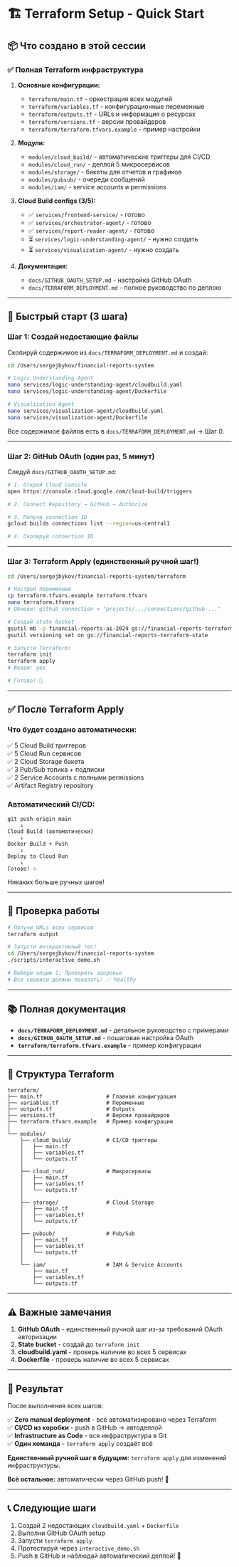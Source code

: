 # 🏗️ Terraform Setup - Quick Start

## 📦 Что создано в этой сессии

### ✅ Полная Terraform инфраструктура

1. **Основные конфигурации:**
   - `terraform/main.tf` - оркестрация всех модулей
   - `terraform/variables.tf` - конфигурационные переменные
   - `terraform/outputs.tf` - URLs и информация о ресурсах
   - `terraform/versions.tf` - версии провайдеров
   - `terraform/terraform.tfvars.example` - пример настройки

2. **Модули:**
   - `modules/cloud_build/` - автоматические триггеры для CI/CD
   - `modules/cloud_run/` - деплой 5 микросервисов
   - `modules/storage/` - бакеты для отчетов и графиков
   - `modules/pubsub/` - очереди сообщений
   - `modules/iam/` - service accounts и permissions

3. **Cloud Build configs (3/5):**
   - ✅ `services/frontend-service/` - готово
   - ✅ `services/orchestrator-agent/` - готово
   - ✅ `services/report-reader-agent/` - готово
   - ⏳ `services/logic-understanding-agent/` - нужно создать
   - ⏳ `services/visualization-agent/` - нужно создать

4. **Документация:**
   - `docs/GITHUB_OAUTH_SETUP.md` - настройка GitHub OAuth
   - `docs/TERRAFORM_DEPLOYMENT.md` - полное руководство по деплою

---

## 🚀 Быстрый старт (3 шага)

### Шаг 1: Создай недостающие файлы

Скопируй содержимое из `docs/TERRAFORM_DEPLOYMENT.md` и создай:

```bash
cd /Users/sergejbykov/financial-reports-system

# Logic Understanding Agent
nano services/logic-understanding-agent/cloudbuild.yaml
nano services/logic-understanding-agent/Dockerfile

# Visualization Agent
nano services/visualization-agent/cloudbuild.yaml
nano services/visualization-agent/Dockerfile
```

Все содержимое файлов есть в `docs/TERRAFORM_DEPLOYMENT.md` → Шаг 0.

---

### Шаг 2: GitHub OAuth (один раз, 5 минут)

Следуй `docs/GITHUB_OAUTH_SETUP.md`:

```bash
# 1. Открой Cloud Console
open https://console.cloud.google.com/cloud-build/triggers

# 2. Connect Repository → GitHub → Authorize

# 3. Получи connection ID
gcloud builds connections list --region=us-central1

# 4. Скопируй connection ID
```

---

### Шаг 3: Terraform Apply (единственный ручной шаг!)

```bash
cd /Users/sergejbykov/financial-reports-system/terraform

# Настрой переменные
cp terraform.tfvars.example terraform.tfvars
nano terraform.tfvars
# Обнови: github_connection = "projects/.../connections/github-..."

# Создай state bucket
gsutil mb -p financial-reports-ai-2024 gs://financial-reports-terraform-state
gsutil versioning set on gs://financial-reports-terraform-state

# Запусти Terraform!
terraform init
terraform apply
# Введи: yes

# Готово! 🎉
```

---

## ✅ После Terraform Apply

### Что будет создано автоматически:

✅ 5 Cloud Build триггеров  
✅ 5 Cloud Run сервисов  
✅ 2 Cloud Storage бакета  
✅ 3 Pub/Sub топика + подписки  
✅ 2 Service Accounts с полными permissions  
✅ Artifact Registry repository  

### Автоматический CI/CD:

```
git push origin main
    ↓
Cloud Build (автоматически)
    ↓
Docker Build + Push
    ↓
Deploy to Cloud Run
    ↓
Готово! ✨
```

Никаких больше ручных шагов!

---

## 🧪 Проверка работы

```bash
# Получи URLs всех сервисов
terraform output

# Запусти интерактивный тест
cd /Users/sergejbykov/financial-reports-system
./scripts/interactive_demo.sh

# Выбери опцию 1: Проверить здоровье
# Все сервисы должны показать: ✅ healthy
```

---

## 📚 Полная документация

- **`docs/TERRAFORM_DEPLOYMENT.md`** - детальное руководство с примерами
- **`docs/GITHUB_OAUTH_SETUP.md`** - пошаговая настройка OAuth
- **`terraform/terraform.tfvars.example`** - пример конфигурации

---

## 🎯 Структура Terraform

```
terraform/
├── main.tf                    # Главная конфигурация
├── variables.tf               # Переменные
├── outputs.tf                 # Outputs
├── versions.tf                # Версии провайдеров
├── terraform.tfvars.example   # Пример конфигурации
│
└── modules/
    ├── cloud_build/           # CI/CD триггеры
    │   ├── main.tf
    │   ├── variables.tf
    │   └── outputs.tf
    │
    ├── cloud_run/             # Микросервисы
    │   ├── main.tf
    │   ├── variables.tf
    │   └── outputs.tf
    │
    ├── storage/               # Cloud Storage
    │   ├── main.tf
    │   ├── variables.tf
    │   └── outputs.tf
    │
    ├── pubsub/                # Pub/Sub
    │   ├── main.tf
    │   ├── variables.tf
    │   └── outputs.tf
    │
    └── iam/                   # IAM & Service Accounts
        ├── main.tf
        ├── variables.tf
        └── outputs.tf
```

---

## ⚠️ Важные замечания

1. **GitHub OAuth** - единственный ручной шаг из-за требований OAuth авторизации
2. **State bucket** - создай до `terraform init`
3. **cloudbuild.yaml** - проверь наличие во всех 5 сервисах
4. **Dockerfile** - проверь наличие во всех 5 сервисах

---

## 🎊 Результат

После выполнения всех шагов:

✅ **Zero manual deployment** - всё автоматизировано через Terraform  
✅ **CI/CD из коробки** - push в GitHub → автодеплой  
✅ **Infrastructure as Code** - вся инфраструктура в Git  
✅ **Один команда** - `terraform apply` создаёт всё  

**Единственный ручной шаг в будущем:** `terraform apply` для изменений инфраструктуры.

**Всё остальное:** автоматически через GitHub push! 🚀

---

## 📞 Следующие шаги

1. Создай 2 недостающих `cloudbuild.yaml` + `Dockerfile`
2. Выполни GitHub OAuth setup
3. Запусти `terraform apply`
4. Протестируй через `interactive_demo.sh`
5. Push в GitHub и наблюдай автоматический деплой! 🎉
